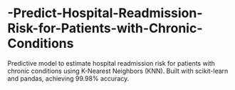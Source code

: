 # -Predict-Hospital-Readmission-Risk-for-Patients-with-Chronic-Conditions
Predictive model to estimate hospital readmission risk for patients with chronic conditions using K-Nearest Neighbors (KNN). Built with scikit-learn and pandas, achieving 99.98% accuracy.

